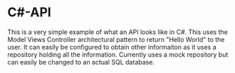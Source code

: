 # C#-API



This is a very simple example of what an API looks like in C#. This uses the Model Views Controller architectural pattern to return "Hello World" to the user. It can easily be configured to obtain other informaiton as it uses a repository holding all the information. Currently uses a mock repository but can easily be changed to an actual SQL database.
